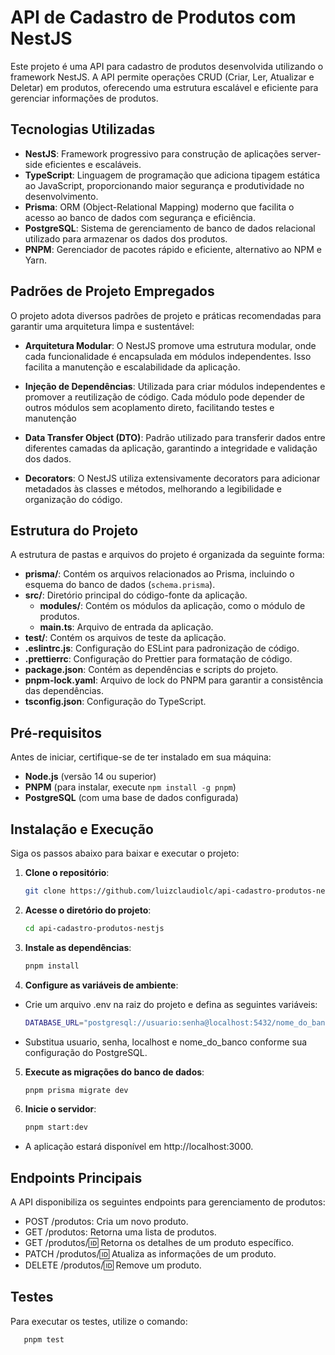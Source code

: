 # API de Cadastro de Produtos com NestJS

Este projeto é uma API para cadastro de produtos desenvolvida utilizando o framework NestJS. A API permite operações CRUD (Criar, Ler, Atualizar e Deletar) em produtos, oferecendo uma estrutura escalável e eficiente para gerenciar informações de produtos.

## Tecnologias Utilizadas

- **NestJS**: Framework progressivo para construção de aplicações server-side eficientes e escaláveis.
- **TypeScript**: Linguagem de programação que adiciona tipagem estática ao JavaScript, proporcionando maior segurança e produtividade no desenvolvimento.
- **Prisma**: ORM (Object-Relational Mapping) moderno que facilita o acesso ao banco de dados com segurança e eficiência.
- **PostgreSQL**: Sistema de gerenciamento de banco de dados relacional utilizado para armazenar os dados dos produtos.
- **PNPM**: Gerenciador de pacotes rápido e eficiente, alternativo ao NPM e Yarn.

## Padrões de Projeto Empregados

O projeto adota diversos padrões de projeto e práticas recomendadas para garantir uma arquitetura limpa e sustentável:

- **Arquitetura Modular**: O NestJS promove uma estrutura modular, onde cada funcionalidade é encapsulada em módulos independentes. Isso facilita a manutenção e escalabilidade da aplicação.

- **Injeção de Dependências**: Utilizada para criar módulos independentes e promover a reutilização de código. Cada módulo pode depender de outros módulos sem acoplamento direto, facilitando testes e manutenção

- **Data Transfer Object (DTO)**: Padrão utilizado para transferir dados entre diferentes camadas da aplicação, garantindo a integridade e validação dos dados.

- **Decorators**: O NestJS utiliza extensivamente decorators para adicionar metadados às classes e métodos, melhorando a legibilidade e organização do código.

## Estrutura do Projeto

A estrutura de pastas e arquivos do projeto é organizada da seguinte forma:

- **prisma/**: Contém os arquivos relacionados ao Prisma, incluindo o esquema do banco de dados (`schema.prisma`).
- **src/**: Diretório principal do código-fonte da aplicação.
  - **modules/**: Contém os módulos da aplicação, como o módulo de produtos.
  - **main.ts**: Arquivo de entrada da aplicação.
- **test/**: Contém os arquivos de teste da aplicação.
- **.eslintrc.js**: Configuração do ESLint para padronização de código.
- **.prettierrc**: Configuração do Prettier para formatação de código.
- **package.json**: Contém as dependências e scripts do projeto.
- **pnpm-lock.yaml**: Arquivo de lock do PNPM para garantir a consistência das dependências.
- **tsconfig.json**: Configuração do TypeScript.

## Pré-requisitos

Antes de iniciar, certifique-se de ter instalado em sua máquina:

- **Node.js** (versão 14 ou superior)
- **PNPM** (para instalar, execute `npm install -g pnpm`)
- **PostgreSQL** (com uma base de dados configurada)

## Instalação e Execução

Siga os passos abaixo para baixar e executar o projeto:

1. **Clone o repositório**:

   ```bash
   git clone https://github.com/luizclaudiolc/api-cadastro-produtos-nestjs.git

2. **Acesse o diretório do projeto**:

   ```bash
   cd api-cadastro-produtos-nestjs


3. **Instale as dependências**:

   ```bash
   pnpm install

4. **Configure as variáveis de ambiente**:
- Crie um arquivo .env na raiz do projeto e defina as seguintes variáveis:

   ```bash
   DATABASE_URL="postgresql://usuario:senha@localhost:5432/nome_do_banco"

- Substitua usuario, senha, localhost e nome_do_banco conforme sua configuração do PostgreSQL.

5. **Execute as migrações do banco de dados**:

   ```bash
   pnpm prisma migrate dev

6. **Inicie o servidor**:

   ```bash
   pnpm start:dev
   
- A aplicação estará disponível em http://localhost:3000.

## Endpoints Principais

A API disponibiliza os seguintes endpoints para gerenciamento de produtos:

   - POST /produtos: Cria um novo produto.
   - GET /produtos: Retorna uma lista de produtos.
   - GET /produtos/:id: Retorna os detalhes de um produto específico.
   - PATCH /produtos/:id: Atualiza as informações de um produto.
   - DELETE /produtos/:id: Remove um produto.

## Testes

Para executar os testes, utilize o comando:

```bash
   pnpm test
